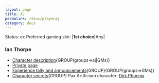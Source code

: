 ```yaml
---
layout: page
title: AJ
permalink: /deus/playeraj
category: deus
---
```

Status: ex
Preferred gaming slot:
|__1st choice__|Any|
### Ian Thorpe
* [Character description](char-public-aj){GROUP(groups=&gt;aj|GMs)}
* [Private page](char-private-aj)
* [Experience tally and announcements](announce-aj){GROUP}{GROUP(groups=&gt;GMs)}
* [Character secrets](char-secrets-aj){GROUP}
Pax Artificium character: [Dirk Phoenix](/pax/pcs/dirk.html)

